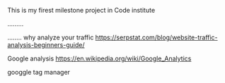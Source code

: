 
This is my firest milestone project in  Code institute 





......... 


........
why analyze your traffic 
https://serpstat.com/blog/website-traffic-analysis-beginners-guide/


Google analysis 
https://en.wikipedia.org/wiki/Google_Analytics 

googgle tag manager 


